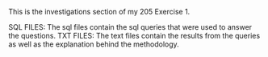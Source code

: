 This is the investigations section of my 205 Exercise 1.

           
SQL FILES: The sql files contain the sql queries that were used to answer the questions.
TXT FILES: The text files contain the results from the queries as well as the explanation
           behind the methodology.
